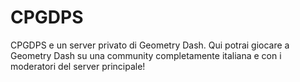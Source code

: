 # CPGDPS
CPGDPS e un server privato di Geometry Dash. Qui potrai giocare a Geometry Dash su una community completamente italiana e con i moderatori del server principale!
